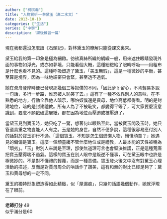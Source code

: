 ```yaml
---
author: ["柯棋瀚"]
title: "人物賞析——林黛玉（髙二水文）"
date: 2013-10-10
categories: ["生活"]
series: ["中學"]
description: '課後練習一篇'
---
```


現在我都還沒怎麼讀《石頭記》，對林黛玉的瞭解只能從課文裏來。

黛玉給我的第一印象是極為細緻。彷彿真絲所織的綢緞一般，用來遮住眼睛發現外面的事物如浮光，或亦如夢境，只能看個大概，這種細緻給了眼睛呼吸——用粗布是什麼也看不見的。這種呼吸塑造了黛玉，「美玉無瑕」，這是一種微妙的平衡，甚至算是境界，因為一味地細密只會緊，甚至透不過氣。

她在棄舟登岸時便已發現那幾個三等奴僕的不同，「因此步〻留心，不肯輕易多說一句話，多行一步路，惟恐被人恥笑了去。」這有了一種不依靠別人的意味，在不熟悉的地方，行動全靠他人暗示，哪怕奴僕還是賈母，地位高低都得看。明的是封建地位，暗的是封建禮教。所有人為了不被恥笑，都變得平等了，可大家要麼沒意識到，要麼不願戳破這層紙，都在因為地位而壓迫或被壓迫了。

當黛玉見到寶玉時，她只吃了一驚，想著何以眼熟至此，當被寶玉問及玉時，她只答道貴重之物豈能人人有之。玉是她的身世，自然不便多說，這種很容易應付別人的話對於寶玉卻行不通。「這個寶玉，不知是怎生個憊懶人物，懵懂頑童？」她遇見的偏偏是寶玉。這麼一個頑童纔不管什麼地位或是禮教，人最本能的天性被稱為「頑劣」。「玉」對別人來說是至理，卽使無道理可言也會堅決維護，正是這種荒唐把寶玉壓得喘不過氣。這樣的寶玉在別人眼中是叛逆不懂事，可在黛玉眼中也許是極微妙的。不是對不懂禮的輕蔑，而是一種責備。寶玉發火後文中沒有對黛玉心理活動的描述，反而是對賈母周全的哄話作了讚美，這有和無的對比已經足夠了：黛玉和賈母想的一定不同。

黛玉的獨特形象塑造得如此精緻，似「屋漏痕」，只幾句話語幾個動作，她就浮現在了眼前。

---

**老師打分** 49   
似乎滿分是60

